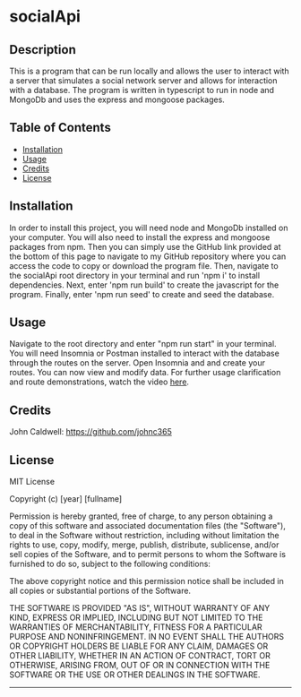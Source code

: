 # socialApi
## Description

This is a program that can be run locally and allows the user to interact with a server that simulates a social network server and allows for interaction with a database. The program is written in typescript to run in node and MongoDb and uses the express and mongoose packages.

## Table of Contents

- [Installation](#installation)
- [Usage](#usage)
- [Credits](#credits)
- [License](#license)

## Installation

In order to install this project, you will need node and MongoDb installed on your computer. You will also need to install the express and mongoose packages from npm. Then you can simply use the GitHub link provided at the bottom of this page to navigate to my GitHub repository where you can access the code to copy or download the program file. Then, navigate to the socialApi root directory in your terminal and run 'npm i' to install dependencies. Next, enter 'npm run build' to create the javascript for the program. Finally, enter 'npm run seed' to create and seed the database.

## Usage

Navigate to the root directory and enter "npm run start" in your terminal. You will need Insomnia or Postman installed to interact with the database through the routes on the server. Open Insomnia and and create your routes. You can now view and modify data. For further usage clarification and route demonstrations, watch the video [here](https://drive.google.com/file/d/1jiND00cnyGesn0icuJia6PY01tWsKDPH/view?usp=drive_link).

## Credits

John Caldwell: https://github.com/johnc365

## License

MIT License

Copyright (c) [year] [fullname]

Permission is hereby granted, free of charge, to any person obtaining a copy
of this software and associated documentation files (the "Software"), to deal
in the Software without restriction, including without limitation the rights
to use, copy, modify, merge, publish, distribute, sublicense, and/or sell
copies of the Software, and to permit persons to whom the Software is
furnished to do so, subject to the following conditions:

The above copyright notice and this permission notice shall be included in all
copies or substantial portions of the Software.

THE SOFTWARE IS PROVIDED "AS IS", WITHOUT WARRANTY OF ANY KIND, EXPRESS OR
IMPLIED, INCLUDING BUT NOT LIMITED TO THE WARRANTIES OF MERCHANTABILITY,
FITNESS FOR A PARTICULAR PURPOSE AND NONINFRINGEMENT. IN NO EVENT SHALL THE
AUTHORS OR COPYRIGHT HOLDERS BE LIABLE FOR ANY CLAIM, DAMAGES OR OTHER
LIABILITY, WHETHER IN AN ACTION OF CONTRACT, TORT OR OTHERWISE, ARISING FROM,
OUT OF OR IN CONNECTION WITH THE SOFTWARE OR THE USE OR OTHER DEALINGS IN THE
SOFTWARE.

---
